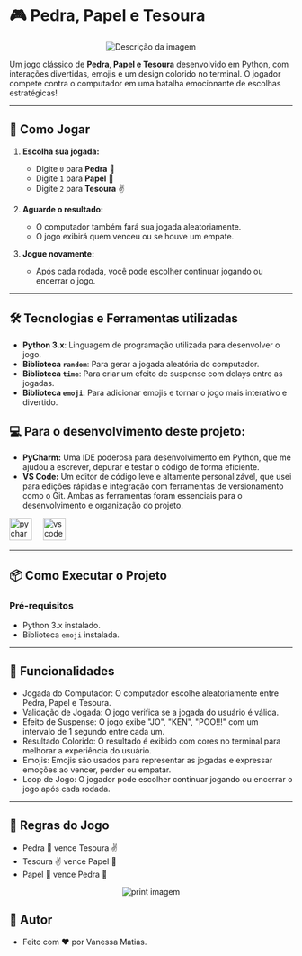 # 🎮 Pedra, Papel e Tesoura

<p align="center">
  <img src="https://github.com/user-attachments/assets/b9bcf574-c781-4ca5-836a-d2d47e60c9e8" alt="Descrição da imagem">
</p>

Um jogo clássico de **Pedra, Papel e Tesoura** desenvolvido em Python, com interações divertidas, emojis e um design colorido no terminal. O jogador compete contra o computador em uma batalha emocionante de escolhas estratégicas!

---

## 🚀 Como Jogar

1. **Escolha sua jogada:**
   - Digite `0` para **Pedra** 🤛
   - Digite `1` para **Papel** 🫲
   - Digite `2` para **Tesoura** ✌️

2. **Aguarde o resultado:**
   - O computador também fará sua jogada aleatoriamente.
   - O jogo exibirá quem venceu ou se houve um empate.

3. **Jogue novamente:**
   - Após cada rodada, você pode escolher continuar jogando ou encerrar o jogo.

---

## 🛠️ Tecnologias e Ferramentas utilizadas

- **Python 3.x**: Linguagem de programação utilizada para desenvolver o jogo.
- **Biblioteca `random`**: Para gerar a jogada aleatória do computador.
- **Biblioteca `time`**: Para criar um efeito de suspense com delays entre as jogadas.
- **Biblioteca `emoji`**: Para adicionar emojis e tornar o jogo mais interativo e divertido.

## 💻 Para o desenvolvimento deste projeto:

- **PyCharm:** Uma IDE poderosa para desenvolvimento em Python, que me ajudou a escrever, depurar e testar o código de forma eficiente.
- **VS Code:** Um editor de código leve e altamente personalizável, que usei para edições rápidas e integração com ferramentas de versionamento como o Git.
Ambas as ferramentas foram essenciais para o desenvolvimento e organização do projeto.
<div align="left">
  <img src="https://cdn.jsdelivr.net/gh/devicons/devicon/icons/pycharm/pycharm-original.svg" height="40" alt="pycharm logo"  />
  <img width="12" />
  <img src="https://cdn.jsdelivr.net/gh/devicons/devicon/icons/vscode/vscode-original.svg" height="40" alt="vscode logo"  />
</div>


---

## 📦 Como Executar o Projeto

### Pré-requisitos
- Python 3.x instalado.
- Biblioteca `emoji` instalada.

---

## 🎨 Funcionalidades
- Jogada do Computador: O computador escolhe aleatoriamente entre Pedra, Papel e Tesoura.
- Validação de Jogada: O jogo verifica se a jogada do usuário é válida.
- Efeito de Suspense: O jogo exibe "JO", "KEN", "POO!!!" com um intervalo de 1 segundo entre cada um.
- Resultado Colorido: O resultado é exibido com cores no terminal para melhorar a experiência do usuário.
- Emojis: Emojis são usados para representar as jogadas e expressar emoções ao vencer, perder ou empatar.
- Loop de Jogo: O jogador pode escolher continuar jogando ou encerrar o jogo após cada rodada.

---

## 📝 Regras do Jogo
- Pedra 🤛 vence Tesoura ✌️
- Tesoura ✌️ vence Papel 🫲
- Papel 🫲 vence Pedra 🤛

<p align="center">
   <img src="https://github.com/user-attachments/assets/c9ae5f3b-496d-47bc-90f4-dc40296e357e" alt="print imagem">
</p>


## 🍃 Autor
- Feito com ❤️ por Vanessa Matias.

